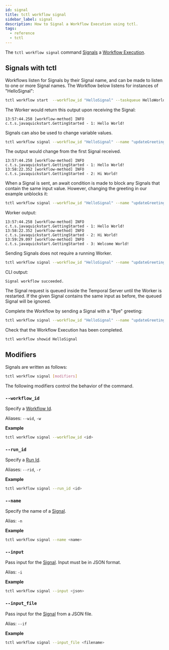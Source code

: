 ```yaml
---
id: signal
title: tctl workflow signal
sidebar_label: signal
description: How to Signal a Workflow Execution using tctl.
tags:
  - reference
  - tctl
---
```


The `tctl workflow signal` command [Signals](/concepts/what-is-a-signal) a [Workflow Execution](/concepts/what-is-a-workflow-execution).

## Signals with tctl

Workflows listen for Signals by their Signal name, and can be made to listen to one or more Signal names. The Workflow below listens for instances of "HelloSignal":

```bash
tctl workflow start  --workflow_id "HelloSignal" --taskqueue HelloWorldTaskQueue --workflow_type HelloWorld --execution_timeout 3600 --input \"World\"
```

The Worker would return this output upon receiving the Signal:

```text
13:57:44.258 [workflow-method] INFO  c.t.s.javaquickstart.GettingStarted - 1: Hello World!
```

Signals can also be used to change variable values.

```bash
tctl workflow signal --workflow_id "HelloSignal" --name "updateGreeting" --input \"Hi\"
```

The output would change from the first Signal received.

```text
13:57:44.258 [workflow-method] INFO  c.t.s.javaquickstart.GettingStarted - 1: Hello World!
13:58:22.352 [workflow-method] INFO  c.t.s.javaquickstart.GettingStarted - 2: Hi World!
```

When a Signal is sent, an await condition is made to block any Signals that contain the same input value. However, changing the greeting in our example unblocks it:

```bash
tctl workflow signal --workflow_id "HelloSignal" --name "updateGreeting" --input \"Welcome\"
```

Worker output:

```text
13:57:44.258 [workflow-method] INFO  c.t.s.javaquickstart.GettingStarted - 1: Hello World!
13:58:22.352 [workflow-method] INFO  c.t.s.javaquickstart.GettingStarted - 2: Hi World!
13:59:29.097 [workflow-method] INFO  c.t.s.javaquickstart.GettingStarted - 3: Welcome World!
```

Sending Signals does not require a running Worker.

```bash
tctl workflow signal --workflow_id "HelloSignal" --name "updateGreeting" --input \"Welcome\"
```

CLI output:

```text
Signal workflow succeeded.
```

The Signal request is queued inside the Temporal Server until the Worker is restarted. If the given Signal contains the same input as before, the queued Signal will be ignored.

Complete the Workflow by sending a Signal with a "Bye" greeting:

```bash
tctl workflow signal --workflow_id "HelloSignal" --name "updateGreeting" --input \"Bye\"
```

Check that the Workflow Execution has been completed.

```bash
tctl workflow showid HelloSignal
```

## Modifiers

Signals are written as follows:

```bash
tctl workflow signal [modifiers]
```

The following modifiers control the behavior of the command.

### `--workflow_id`

Specify a [Workflow Id](/concepts/what-is-a-workflow-id).

Aliases: `--wid`, `-w`

**Example**

```bash
tctl workflow signal --workflow_id <id>
```

### `--run_id`

Specify a [Run Id](/concepts/what-is-a-run-id).

Aliases: `--rid`, `-r`

**Example**

```bash
tctl workflow signal --run_id <id>
```

### `--name`

Specify the name of a [Signal](/concepts/what-is-a-signal).

Alias: `-n`

**Example**

```bash
tctl workflow signal --name <name>
```

### `--input`

Pass input for the [Signal](/concepts/what-is-a-signal).
Input must be in JSON format.

Alias: `-i`

**Example**

```bash
tctl workflow signal --input <json>
```

### `--input_file`

Pass input for the [Signal](/concepts/what-is-a-signal) from a JSON file.

Alias: `--if`

**Example**

```bash
tctl workflow signal --input_file <filename>
```
